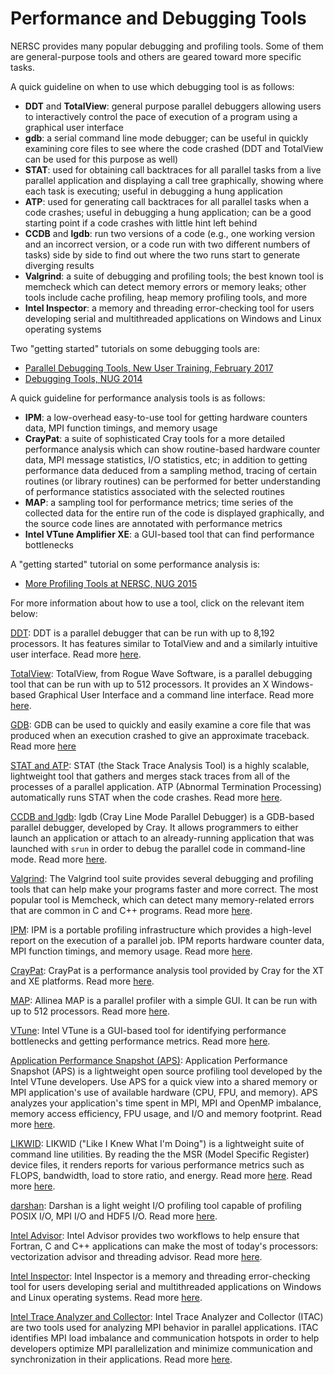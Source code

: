 # Performance and Debugging Tools

NERSC provides many popular debugging and profiling tools. Some of them are
general-purpose tools and others are geared toward more specific tasks.

A quick guideline on when to use which debugging tool is as follows:

* **DDT** and **TotalView**: general purpose parallel debuggers allowing users
  to interactively control the pace of execution of a program using a graphical
  user interface
* **gdb**: a serial command line mode debugger; can be useful in quickly
  examining core files to see where the code crashed (DDT and TotalView can be
  used for this purpose as well)
* **STAT**: used for obtaining call backtraces for all parallel tasks from a
  live parallel application and displaying a call tree graphically, showing
  where each task is executing; useful in debugging a hung application
* **ATP**: used for generating call backtraces for all parallel tasks when a
  code crashes; useful in debugging a hung application; can be a good starting
  point if a code crashes with little hint left behind
* **CCDB** and **lgdb**: run two versions of a code (e.g., one working version
  and an incorrect version, or a code run with two different numbers of tasks)
  side by side to find out where the two runs start to generate diverging
  results
* **Valgrind**: a suite of debugging and profiling tools; the best known tool
  is memcheck which can detect memory errors or memory leaks; other tools
  include cache profiling, heap memory profiling tools, and more
* **Intel Inspector**: a memory and threading error-checking tool for users
  developing serial and multithreaded applications on Windows and Linux
  operating systems

Two "getting started" tutorials on some debugging tools are:

* [Parallel Debugging Tools, New User Training, February 2017](http://www.nersc.gov/assets/Uploads/ParallelDebuggingTools-201702.pdf)
* [Debugging Tools, NUG 2014](http://www.nersc.gov/assets/pubs_presos/12a-DebuggingTools-NUG2014.pdf)

A quick guideline for performance analysis tools is as follows:

* **IPM**: a low-overhead easy-to-use tool for getting hardware counters data,
  MPI function timings, and memory usage
* **CrayPat**: a suite of sophisticated Cray tools for a more detailed
  performance analysis which can show routine-based hardware counter data, MPI
  message statistics, I/O statistics, etc; in addition to getting performance
  data deduced from a sampling method, tracing of certain routines (or library
  routines) can be performed for better understanding of performance statistics
  associated with the selected routines
* **MAP**: a sampling tool for performance metrics; time series of the
  collected data for the entire run of the code is displayed graphically, and
  the source code lines are annotated with performance metrics
* **Intel VTune Amplifier XE**: a GUI-based tool that can find performance
  bottlenecks

A "getting started" tutorial on some performance analysis is:

* [More Profiling Tools at NERSC, NUG 2015](http://www.nersc.gov/assets/Uploads/NUG-hackathon-Profiling-Tools.pdf)

For more information about how to use a tool, click on the relevant item below:

[DDT](ddt.md): DDT is a parallel debugger that can be run with up to 8,192
processors. It has features similar to TotalView and and a similarly intuitive
user interface. Read more [here](ddt.md).

[TotalView](totalview.md): TotalView, from Rogue Wave Software, is a parallel
debugging tool that can be run with up to 512 processors. It provides an X
Windows-based Graphical User Interface and a command line interface. Read more
[here](totalview.md).

[GDB](gdb.md): GDB can be used to quickly and easily examine a core file that
was produced when an execution crashed to give an approximate traceback. Read
more [here](gdb.md)

[STAT and ATP](stat_atp.md): STAT (the Stack Trace Analysis Tool) is a highly
scalable, lightweight tool that gathers and merges stack traces from all of the
processes of a parallel application. ATP (Abnormal Termination Processing)
automatically runs STAT when the code crashes. Read more [here](stat_atp.md).

[CCDB and lgdb](lgdb_ccdb.md): lgdb (Cray Line Mode Parallel Debugger) is a
GDB-based parallel debugger, developed by Cray. It allows programmers to either
launch an application or attach to an already-running application that was
launched with `srun` in order to debug the parallel code in command-line mode.
Read more [here](lgdb_ccdb.md).

[Valgrind](valgrind.md): The Valgrind tool suite provides several debugging and
profiling tools that can help make your programs faster and more correct. The
most popular tool is Memcheck, which can detect many memory-related errors that
are common in C and C++ programs. Read more [here](valgrind.md).

[IPM](ipm.md): IPM is a portable profiling infrastructure which provides a
high-level report on the execution of a parallel job. IPM reports hardware
counter data, MPI function timings, and memory usage. Read more [here](ipm.md).

[CrayPat](craypat.md): CrayPat is a performance analysis tool provided by Cray
for the XT and XE platforms. Read more [here](craypat.md).

[MAP](map.md): Allinea MAP is a parallel profiler with a simple GUI. It can be
run with up to 512 processors. Read more [here](map.md).

[VTune](vtune.md): Intel VTune is a GUI-based tool for identifying performance
bottlenecks and getting performance metrics. Read more [here](vtune.md).

[Application Performance Snapshot (APS)](aps.md): Application Performance
Snapshot (APS) is a lightweight open source profiling tool developed by the
Intel VTune developers. Use APS for a quick view into a shared memory or MPI
application's use of available hardware (CPU, FPU, and memory). APS analyzes
your application's time spent in MPI, MPI and OpenMP imbalance, memory access
efficiency, FPU usage, and I/O and memory footprint. Read more [here](aps.md).

[LIKWID](likwid.md): LIKWID ("Like I Knew What I'm Doing") is a lightweight
suite of command line utilities. By reading the the MSR (Model Specific
Register) device files, it renders reports for various performance metrics such
as FLOPS, bandwidth, load to store ratio, and energy. Read more
[here](likwid.md). Read more [here]().

[darshan](darshan.md): Darshan is a light weight I/O profiling tool capable of
profiling POSIX I/O, MPI I/O and HDF5 I/O. Read more [here](darshan.md).

[Intel Advisor](advisor.md): Intel Advisor provides two workflows to help
ensure that Fortran, C and C++ applications can make the most of today's
processors: vectorization advisor and threading advisor. Read more
[here](advisor.md).

[Intel Inspector](inspector.md): Intel Inspector is a memory and threading
error-checking tool for users developing serial and multithreaded applications
on Windows and Linux operating systems. Read more [here](inspector.md).

[Intel Trace Analyzer and Collector](itac.md): Intel Trace Analyzer and
Collector (ITAC) are two tools used for analyzing MPI behavior in parallel
applications. ITAC identifies MPI load imbalance and communication hotspots in
order to help developers optimize MPI parallelization and minimize
communication and synchronization in their applications. Read more
[here](itac.md).
